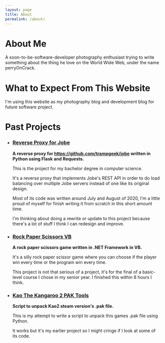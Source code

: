 ```yaml
---
layout: page
title: About
permalink: /about/
---
```


# **About Me**

A soon-to-be-software-developer photography enthusiast trying to write something about the thing he love on the World Wide Web, under the name perryOnCrack.

# **What to Expect From This Website**

I'm using this website as my photography blog and development blog for future software project. 

# **Past Projects**

* ### [Reverse Proxy for Jobe](https://github.com/perryOnCrack/Reverse-Proxy-for-Jobe)
    
    **A reverse proxy for https://github.com/trampgeek/jobe written in Python using Flask and Requests.**

    This is the project for my bachelor degree in computer science.
    
    It's a reverse proxy that implements Jobe's REST API in order to do load balancing over multiple Jobe servers instead of one like its original design. 
    
    Most of its code was written around July and August of 2020, I'm a little proud of myself for finish writing it from scratch in this short amount time.

    I'm thinking about doing a rewrite or update to this project because there's a lot of stuff I think I can redesign and improve.

* ### [Rock Paper Scissors VB](https://github.com/perryOnCrack/Rock-Paper-Scissors-VB)
    
    **A rock paper scissors game written in .NET Framework in VB.**
    
    It's a silly rock paper scissor game where you can choose if the player win every time or the program win every time.

    This project is not that serious of a project, it's for the final of a basic-level course I chose in my senior year. I finished this within 8 hours I think.

* ### [Kao The Kangaroo 2 PAK Tools](https://github.com/perryOnCrack/Kao-The-Kangaroo-2-PAK-Tools)
    
    **Script to unpack Kao2 steam version's .pak file.**

    This is my attempt to write a script to unpack this games .pak file using Python.

    It works but it's my earlier project so I might cringe if I look at some of its code.
